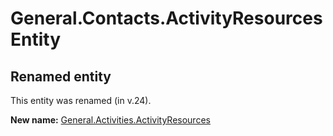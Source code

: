 # General.Contacts.ActivityResources Entity

## Renamed entity

This entity was renamed (in v.24).

**New name:** [General.Activities.ActivityResources](General.Activities.ActivityResources.md)
